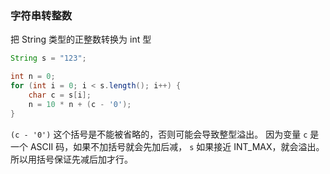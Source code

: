 ### 字符串转整数
把 String 类型的正整数转换为 int 型
```java
String s = "123";

int n = 0;
for (int i = 0; i < s.length(); i++) {
	char c = s[i];
	n = 10 * n + (c - '0');
}
```
`(c - '0')` 这个括号是不能被省略的，否则可能会导致整型溢出。
因为变量 `c` 是一个 ASCII 码，如果不加括号就会先加后减， `s` 如果接近 INT_MAX，就会溢出。所以用括号保证先减后加才行。